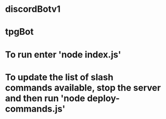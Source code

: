 # discordBotv1

# tpgBot

# To run enter 'node index.js'

# To update the list of slash commands available, stop the server and then run 'node deploy-commands.js'
